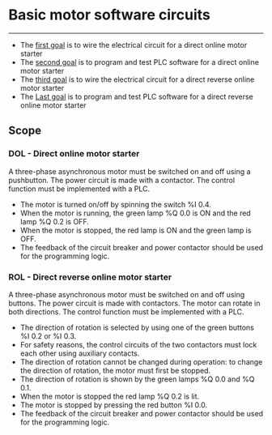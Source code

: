 # Basic motor software circuits
_____________________________________
-   The [first goal](Ex05/Subchapter04_01.md) is to wire the electrical circuit for a direct online motor starter
-   The [second goal](Ex05/Subchapter04_02.md)  is to program and test PLC software for a direct online motor starter
- The [third goal](Ex05/Subchapter04_03.md) is to wire the electrical circuit for a direct reverse online motor starter
-   The [Last goal](Ex05/Subchapter04_04.md)  is to program and test PLC software for a direct reverse online motor starter

## Scope
### DOL - Direct online motor starter
A three-phase asynchronous motor must be switched on and off using a pushbutton. The power circuit is made with a contactor. The control function must be implemented with a PLC.

- The motor is turned on/off by spinning the switch %I 0.4.
- When the motor is running, the green lamp %Q 0.0 is ON and the red lamp %Q 0.2 is OFF.
- When the motor is stopped, the red lamp is ON and the green lamp is OFF.
- The feedback of the circuit breaker and power contactor should be used for the programming logic.

### ROL - Direct reverse online motor starter
A three-phase asynchronous motor must be switched on and off using buttons. The power circuit is made with contactors. The motor can rotate in both directions. The control function must be implemented with a PLC.

- The direction of rotation is selected by using one of the green buttons %I 0.2 or %I 0.3.
- For safety reasons, the control circuits of the two contactors must lock each other using auxiliary contacts.
- The direction of rotation cannot be changed during operation: to change the direction of rotation, the motor must first be stopped.
- The direction of rotation is shown by the green lamps %Q 0.0 and %Q 0.1.
- When the motor is stopped the red lamp %Q 0.2 is lit.
- The motor is stopped by pressing the red button %I 0.0.
- The feedback of the circuit breaker and power contactor should be used for the programming logic.

